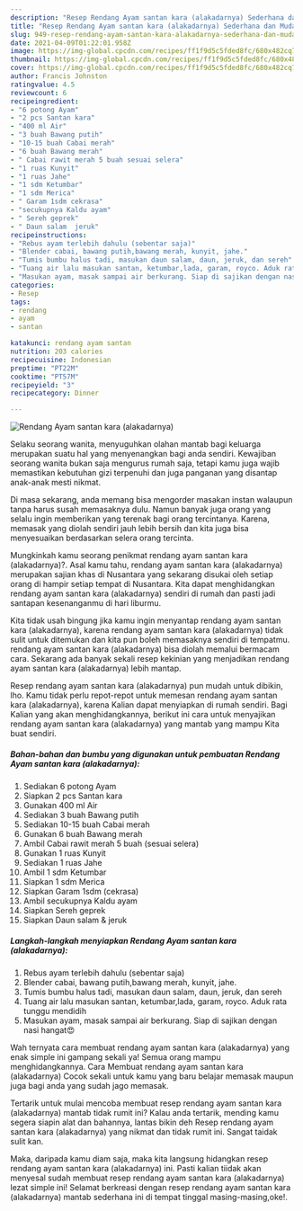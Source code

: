 ```yaml
---
description: "Resep Rendang Ayam santan kara (alakadarnya) Sederhana dan Mudah Dibuat"
title: "Resep Rendang Ayam santan kara (alakadarnya) Sederhana dan Mudah Dibuat"
slug: 949-resep-rendang-ayam-santan-kara-alakadarnya-sederhana-dan-mudah-dibuat
date: 2021-04-09T01:22:01.958Z
image: https://img-global.cpcdn.com/recipes/ff1f9d5c5fded8fc/680x482cq70/rendang-ayam-santan-kara-alakadarnya-foto-resep-utama.jpg
thumbnail: https://img-global.cpcdn.com/recipes/ff1f9d5c5fded8fc/680x482cq70/rendang-ayam-santan-kara-alakadarnya-foto-resep-utama.jpg
cover: https://img-global.cpcdn.com/recipes/ff1f9d5c5fded8fc/680x482cq70/rendang-ayam-santan-kara-alakadarnya-foto-resep-utama.jpg
author: Francis Johnston
ratingvalue: 4.5
reviewcount: 6
recipeingredient:
- "6 potong Ayam"
- "2 pcs Santan kara"
- "400 ml Air"
- "3 buah Bawang putih"
- "10-15 buah Cabai merah"
- "6 buah Bawang merah"
- " Cabai rawit merah 5 buah sesuai selera"
- "1 ruas Kunyit"
- "1 ruas Jahe"
- "1 sdm Ketumbar"
- "1 sdm Merica"
- " Garam 1sdm cekrasa"
- "secukupnya Kaldu ayam"
- " Sereh geprek"
- " Daun salam  jeruk"
recipeinstructions:
- "Rebus ayam terlebih dahulu (sebentar saja)"
- "Blender cabai, bawang putih,bawang merah, kunyit, jahe."
- "Tumis bumbu halus tadi, masukan daun salam, daun, jeruk, dan sereh"
- "Tuang air lalu masukan santan, ketumbar,lada, garam, royco. Aduk rata tunggu mendidih"
- "Masukan ayam, masak sampai air berkurang. Siap di sajikan dengan nasi hangat😍"
categories:
- Resep
tags:
- rendang
- ayam
- santan

katakunci: rendang ayam santan 
nutrition: 203 calories
recipecuisine: Indonesian
preptime: "PT22M"
cooktime: "PT57M"
recipeyield: "3"
recipecategory: Dinner

---
```



![Rendang Ayam santan kara (alakadarnya)](https://img-global.cpcdn.com/recipes/ff1f9d5c5fded8fc/680x482cq70/rendang-ayam-santan-kara-alakadarnya-foto-resep-utama.jpg)

Selaku seorang wanita, menyuguhkan olahan mantab bagi keluarga merupakan suatu hal yang menyenangkan bagi anda sendiri. Kewajiban seorang  wanita bukan saja mengurus rumah saja, tetapi kamu juga wajib memastikan kebutuhan gizi terpenuhi dan juga panganan yang disantap anak-anak mesti nikmat.

Di masa  sekarang, anda memang bisa mengorder masakan instan walaupun tanpa harus susah memasaknya dulu. Namun banyak juga orang yang selalu ingin memberikan yang terenak bagi orang tercintanya. Karena, memasak yang diolah sendiri jauh lebih bersih dan kita juga bisa menyesuaikan berdasarkan selera orang tercinta. 



Mungkinkah kamu seorang penikmat rendang ayam santan kara (alakadarnya)?. Asal kamu tahu, rendang ayam santan kara (alakadarnya) merupakan sajian khas di Nusantara yang sekarang disukai oleh setiap orang di hampir setiap tempat di Nusantara. Kita dapat menghidangkan rendang ayam santan kara (alakadarnya) sendiri di rumah dan pasti jadi santapan kesenanganmu di hari liburmu.

Kita tidak usah bingung jika kamu ingin menyantap rendang ayam santan kara (alakadarnya), karena rendang ayam santan kara (alakadarnya) tidak sulit untuk ditemukan dan kita pun boleh memasaknya sendiri di tempatmu. rendang ayam santan kara (alakadarnya) bisa diolah memalui bermacam cara. Sekarang ada banyak sekali resep kekinian yang menjadikan rendang ayam santan kara (alakadarnya) lebih mantap.

Resep rendang ayam santan kara (alakadarnya) pun mudah untuk dibikin, lho. Kamu tidak perlu repot-repot untuk memesan rendang ayam santan kara (alakadarnya), karena Kalian dapat menyiapkan di rumah sendiri. Bagi Kalian yang akan menghidangkannya, berikut ini cara untuk menyajikan rendang ayam santan kara (alakadarnya) yang mantab yang mampu Kita buat sendiri.

<!--inarticleads1-->

##### Bahan-bahan dan bumbu yang digunakan untuk pembuatan Rendang Ayam santan kara (alakadarnya):

1. Sediakan 6 potong Ayam
1. Siapkan 2 pcs Santan kara
1. Gunakan 400 ml Air
1. Sediakan 3 buah Bawang putih
1. Sediakan 10-15 buah Cabai merah
1. Gunakan 6 buah Bawang merah
1. Ambil  Cabai rawit merah 5 buah (sesuai selera)
1. Gunakan 1 ruas Kunyit
1. Sediakan 1 ruas Jahe
1. Ambil 1 sdm Ketumbar
1. Siapkan 1 sdm Merica
1. Siapkan  Garam 1sdm (cekrasa)
1. Ambil secukupnya Kaldu ayam
1. Siapkan  Sereh geprek
1. Siapkan  Daun salam &amp; jeruk




<!--inarticleads2-->

##### Langkah-langkah menyiapkan Rendang Ayam santan kara (alakadarnya):

1. Rebus ayam terlebih dahulu (sebentar saja)
1. Blender cabai, bawang putih,bawang merah, kunyit, jahe.
1. Tumis bumbu halus tadi, masukan daun salam, daun, jeruk, dan sereh
1. Tuang air lalu masukan santan, ketumbar,lada, garam, royco. Aduk rata tunggu mendidih
1. Masukan ayam, masak sampai air berkurang. Siap di sajikan dengan nasi hangat😍




Wah ternyata cara membuat rendang ayam santan kara (alakadarnya) yang enak simple ini gampang sekali ya! Semua orang mampu menghidangkannya. Cara Membuat rendang ayam santan kara (alakadarnya) Cocok sekali untuk kamu yang baru belajar memasak maupun juga bagi anda yang sudah jago memasak.

Tertarik untuk mulai mencoba membuat resep rendang ayam santan kara (alakadarnya) mantab tidak rumit ini? Kalau anda tertarik, mending kamu segera siapin alat dan bahannya, lantas bikin deh Resep rendang ayam santan kara (alakadarnya) yang nikmat dan tidak rumit ini. Sangat taidak sulit kan. 

Maka, daripada kamu diam saja, maka kita langsung hidangkan resep rendang ayam santan kara (alakadarnya) ini. Pasti kalian tiidak akan menyesal sudah membuat resep rendang ayam santan kara (alakadarnya) lezat simple ini! Selamat berkreasi dengan resep rendang ayam santan kara (alakadarnya) mantab sederhana ini di tempat tinggal masing-masing,oke!.

